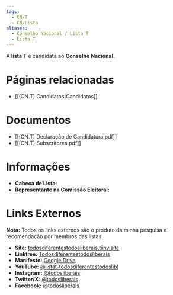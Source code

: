 ```yaml
---
tags:
  - CN/T
  - CN/Lista
aliases:
  - Conselho Nacional / Lista T
  - Lista T
---
```

A **lista T** é candidata ao **Conselho Nacional**.

# Páginas relacionadas

- [[(CN.T) Candidatos|Candidatos]]

# Documentos

- [[(CN.T) Declaração de Candidatura.pdf]]
- [[(CN.T) Subscritores.pdf]]

# Informações

- **Cabeça de Lista:** 
- **Representante na Comissão Eleitoral:** 

# Links Externos

**Nota:** Todos os links externos são o produto da minha pesquisa e recomendação por membros das listas.

- **Site:** [todosdiferentestodosliberais.tiiny.site](https://todosdiferentestodosliberais.tiiny.site)
- **Linktree:** [Todosdiferentestodosliberais](https://linktr.ee/Todosdiferentestodosliberais)
- **Manifesto:** [Google Drive](https://drive.google.com/file/d/1DikzBam0nilWCfxGe9mdjy7hIZhQQsZH/view)
- **YouTube:** [@listat-todosdiferentestodoslib](https://www.youtube.com/@listat-todosdiferentestodoslib/featured))
- **Instagram:** [@todosliberais](https://www.instagram.com/todosliberais)
- **Twitter/X:** [@todosliberais](https://x.com/todosliberais)
- **Facebook:** [@todosliberais](https://www.facebook.com/todosliberais/)
